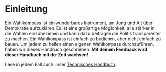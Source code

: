 # Einleitung

Ein Wahlkompass ist ein wunderbares Instrument, um Jung und Alt über Demokratie aufzuklären. Es ist
eine großartige Möglichkeit, alle stärker in die Wahlen einzubeziehen und kann dazu beitragen die
Politik transparenter zu machen. Ein Wahlkompass ist einfach zu bedienen, aber nicht einfach zu
bauen. Um jedem zu helfen einen eigenen Wahlkompass durchzuführen, haben wir dieses Handbuch
geschrieben. **Mit deinem Feedback wird dieser Handbuch mit der Zeit wachsen!**

Lese in jedem Fall auch unser [Technisches Handbuch](../technical/overview.html).